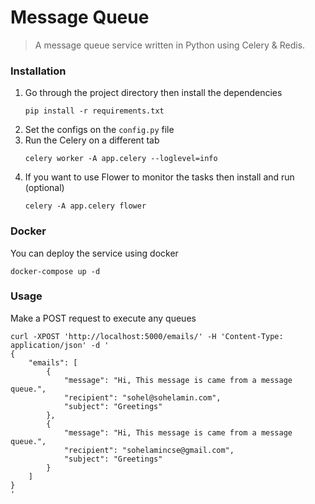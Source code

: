 # Message Queue
> A message queue service written in Python using Celery & Redis.

### Installation
1. Go through the project directory then install the dependencies
    ```
    pip install -r requirements.txt
    ```
2. Set the configs on the `config.py` file
3. Run the Celery on a different tab
    ```
    celery worker -A app.celery --loglevel=info
    ```
4. If you want to use Flower to monitor the tasks then install and run (optional)
    ```
    celery -A app.celery flower
    ```

### Docker
You can deploy the service using docker
```
docker-compose up -d
```


### Usage
Make a POST request to execute any queues
```
curl -XPOST 'http://localhost:5000/emails/' -H 'Content-Type: application/json' -d '
{
    "emails": [
        {
            "message": "Hi, This message is came from a message queue.",
            "recipient": "sohel@sohelamin.com",
            "subject": "Greetings"
        },
        {
            "message": "Hi, This message is came from a message queue.",
            "recipient": "sohelamincse@gmail.com",
            "subject": "Greetings"
        }
    ]
}
'
```

